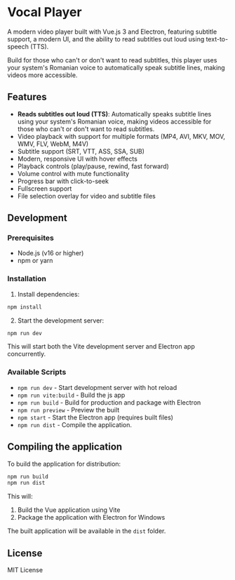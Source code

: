 # Vocal Player

A modern video player built with Vue.js 3 and Electron, featuring subtitle support, a modern UI, and the ability to read subtitles out loud using text-to-speech (TTS).

Build for those who can't or don't want to read subtitles, this player uses your system's Romanian voice to automatically speak subtitle lines, making videos more accessible.
## Features

- **Reads subtitles out loud (TTS)**: Automatically speaks subtitle lines using your system's Romanian voice, making videos accessible for those who can't or don't want to read subtitles.
- Video playback with support for multiple formats (MP4, AVI, MKV, MOV, WMV, FLV, WebM, M4V)
- Subtitle support (SRT, VTT, ASS, SSA, SUB)
- Modern, responsive UI with hover effects
- Playback controls (play/pause, rewind, fast forward)
- Volume control with mute functionality
- Progress bar with click-to-seek
- Fullscreen support
- File selection overlay for video and subtitle files

## Development

### Prerequisites

- Node.js (v16 or higher)
- npm or yarn

### Installation

1. Install dependencies:
```bash
npm install
```

2. Start the development server:
```bash
npm run dev
```

This will start both the Vite development server and Electron app concurrently.

### Available Scripts

- `npm run dev` - Start development server with hot reload
- `npm run vite:build` - Build the js app
- `npm run build` - Build for production and package with Electron
- `npm run preview` - Preview the built
- `npm start` - Start the Electron app (requires built files)
- `npm run dist` - Compile the application.

## Compiling the application

To build the application for distribution:

```bash
npm run build
npm run dist
```

This will:
1. Build the Vue application using Vite
2. Package the application with Electron for Windows

The built application will be available in the `dist` folder.

## License

MIT License
